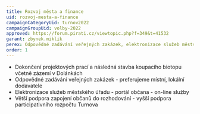 ```yaml
---
title: Rozvoj města a finance
uid: rozvoj-mesta-a-finance
campaignCategoryUid: turnov2022
campaignGroupUid: volby-2022
approved: https://forum.pirati.cz/viewtopic.php?f=349&t=41532
garant: zbynek.miklik
perex: Odpovědné zadávání veřejných zakázek, elektronizace služeb městského úřadu, podpora zapojení občanů do rozhodování, participativní rozpočet
order: 1
---
```

- Dokončení projektových prací a následná stavba koupacího biotopu včetně zázemí v Dolánkách
- Odpovědné zadávání veřejných zakázek - preferujeme místní, lokální dodavatele
- Elektronizace služeb městského úřadu - portál občana - on-line služby
- Větší podpora zapojení občanů do rozhodování - vyšší podpora participativního rozpočtu Turnova

